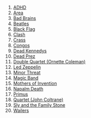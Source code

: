 1. [ADHD](https://en.wikipedia.org/wiki/ADHD_(band))
1. [Area](https://en.wikipedia.org/wiki/Area_(band))
1. [Bad Brains](https://en.wikipedia.org/wiki/Bad_Brains)
1. [Beatles](https://en.wikipedia.org/wiki/The_Beatles)
1. [Black Flag](https://en.wikipedia.org/wiki/Black_Flag_(band))
1. [Clash](https://en.wikipedia.org/wiki/The_Clash)
1. [Crass](https://en.wikipedia.org/wiki/Crass)
1. [Congos](https://en.wikipedia.org/wiki/The_Congos)
1. [Dead Kennedys](https://en.wikipedia.org/wiki/Dead_Kennedys)
1. [Dead Prez](https://en.wikipedia.org/wiki/Dead_Prez)
1. [Double Quartet (Ornette Coleman)](https://en.wikipedia.org/wiki/Free_Jazz:_A_Collective_Improvisation)
1. [Led Zeppelin](https://en.wikipedia.org/wiki/Led_Zeppelin)
1. [Minor Threat](https://en.wikipedia.org/wiki/Minor_Threat)
1. [Magic Band](https://en.wikipedia.org/wiki/The_Magic_Band)
1. [Mothers of Invention](https://en.wikipedia.org/wiki/The_Mothers_of_Invention)
1. [Napalm Death](https://en.wikipedia.org/wiki/Napalm_Death)
1. [Primus](https://en.wikipedia.org/wiki/Primus_(band))
1. [Quartet (John Coltrane)](https://en.wikipedia.org/wiki/John_Coltrane)
1. [Sly and the Family Stone](https://en.wikipedia.org/wiki/Sly_and_the_Family_Stone)
1. [Wailers](https://en.wikipedia.org/wiki/Bob_Marley_and_the_Wailers)
